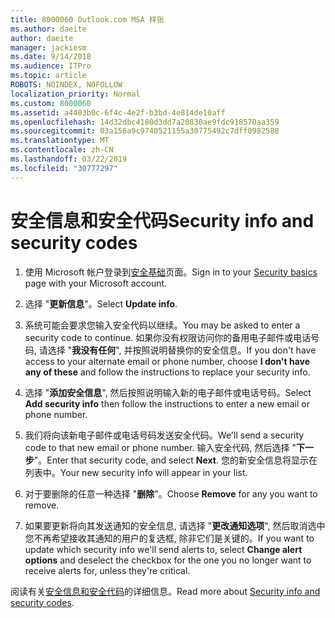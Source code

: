 ```yaml
---
title: 8000060 Outlook.com MSA 样张
ms.author: daeite
author: daeite
manager: jackiesm
ms.date: 9/14/2018
ms.audience: ITPro
ms.topic: article
ROBOTS: NOINDEX, NOFOLLOW
localization_priority: Normal
ms.custom: 8000060
ms.assetid: a4403b0c-6f4c-4e2f-b3bd-4e814de10aff
ms.openlocfilehash: 14d32dbc4180d3dd7a20830ae9fdc918570aa359
ms.sourcegitcommit: 03a156a9c9740521155a30775492c7dff0982588
ms.translationtype: MT
ms.contentlocale: zh-CN
ms.lasthandoff: 03/22/2019
ms.locfileid: "30777297"
---
```

# <a name="security-info-and-security-codes"></a><span data-ttu-id="2c7ec-102">安全信息和安全代码</span><span class="sxs-lookup"><span data-stu-id="2c7ec-102">Security info and security codes</span></span>

1. <span data-ttu-id="2c7ec-103">使用 Microsoft 帐户登录到[安全基础](https://account.microsoft.com/security)页面。</span><span class="sxs-lookup"><span data-stu-id="2c7ec-103">Sign in to your [Security basics](https://account.microsoft.com/security) page with your Microsoft account.</span></span> 
    
2. <span data-ttu-id="2c7ec-104">选择 "**更新信息**"。</span><span class="sxs-lookup"><span data-stu-id="2c7ec-104">Select **Update info**.</span></span> 
    
3. <span data-ttu-id="2c7ec-105">系统可能会要求您输入安全代码以继续。</span><span class="sxs-lookup"><span data-stu-id="2c7ec-105">You may be asked to enter a security code to continue.</span></span> <span data-ttu-id="2c7ec-106">如果你没有权限访问你的备用电子邮件或电话号码, 请选择 "**我没有任何**", 并按照说明替换你的安全信息。</span><span class="sxs-lookup"><span data-stu-id="2c7ec-106">If you don't have access to your alternate email or phone number, choose **I don't have any of these** and follow the instructions to replace your security info.</span></span> 
    
4. <span data-ttu-id="2c7ec-107">选择 "**添加安全信息**", 然后按照说明输入新的电子邮件或电话号码。</span><span class="sxs-lookup"><span data-stu-id="2c7ec-107">Select **Add security info** then follow the instructions to enter a new email or phone number.</span></span> 
    
5. <span data-ttu-id="2c7ec-108">我们将向该新电子邮件或电话号码发送安全代码。</span><span class="sxs-lookup"><span data-stu-id="2c7ec-108">We'll send a security code to that new email or phone number.</span></span> <span data-ttu-id="2c7ec-109">输入安全代码, 然后选择 "**下一步**"。</span><span class="sxs-lookup"><span data-stu-id="2c7ec-109">Enter that security code, and select **Next**.</span></span> <span data-ttu-id="2c7ec-110">您的新安全信息将显示在列表中。</span><span class="sxs-lookup"><span data-stu-id="2c7ec-110">Your new security info will appear in your list.</span></span> 
    
6. <span data-ttu-id="2c7ec-111">对于要删除的任意一种选择 "**删除**"。</span><span class="sxs-lookup"><span data-stu-id="2c7ec-111">Choose **Remove** for any you want to remove.</span></span> 
    
7. <span data-ttu-id="2c7ec-112">如果要更新将向其发送通知的安全信息, 请选择 "**更改通知选项**", 然后取消选中您不再希望接收其通知的用户的复选框, 除非它们是关键的。</span><span class="sxs-lookup"><span data-stu-id="2c7ec-112">If you want to update which security info we'll send alerts to, select **Change alert options** and deselect the checkbox for the one you no longer want to receive alerts for, unless they're critical.</span></span> 
    
<span data-ttu-id="2c7ec-113">阅读有关[安全信息和安全代码](https://support.microsoft.com/help/12428/)的详细信息。</span><span class="sxs-lookup"><span data-stu-id="2c7ec-113">Read more about [Security info and security codes](https://support.microsoft.com/help/12428/).</span></span>
  

